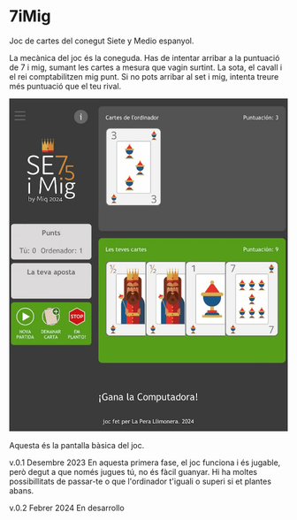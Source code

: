 # 7iMig
 Joc de cartes del conegut Siete y Medio espanyol.

 La mecànica del joc és la coneguda. Has de intentar arribar a la puntuació de 7 i mig, sumant les cartes a mesura que vagin surtint. La sota, el cavall i el rei comptabilitzen mig punt. Si no pots arribar al set i mig, intenta treure més puntuació que el teu rival.

![Screenshot](/imgs/pantalla-de-joc.jpg)

Aquesta és la pantalla bàsica del joc.

v.0.1 Desembre 2023
En aquesta primera fase, el joc funciona i és jugable, però degut a que només jugues tú, no és fàcil guanyar. Hi ha moltes possibillitats de passar-te o que l'ordinador t'iguali o superi si et plantes abans.

v.0.2 Febrer 2024
En desarrollo


